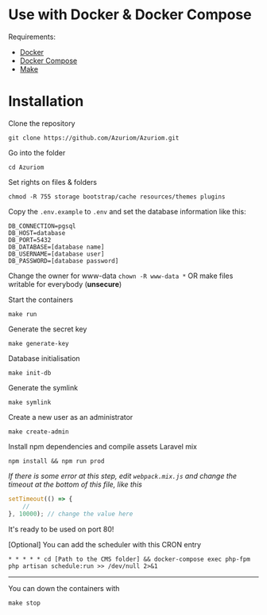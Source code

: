 # Use with Docker & Docker Compose

Requirements:
- [Docker](https://docs.docker.com/engine/install/)
- [Docker Compose](https://docs.docker.com/compose/install/)
- [Make](https://en.wikipedia.org/wiki/Make_(software))

# Installation

Clone the repository
```
git clone https://github.com/Azuriom/Azuriom.git
```

Go into the folder
```
cd Azuriom
```

Set rights on files & folders
```
chmod -R 755 storage bootstrap/cache resources/themes plugins
```

Copy the `.env.example` to `.env` and set the database information like this:
```
DB_CONNECTION=pgsql
DB_HOST=database
DB_PORT=5432
DB_DATABASE=[database name]
DB_USERNAME=[database user]
DB_PASSWORD=[database password]
```

Change the owner for www-data
`chown -R www-data *` OR make files writable for everybody (**unsecure**)

Start the containers
```
make run
```

Generate the secret key
```
make generate-key
```

Database initialisation
```
make init-db
```

Generate the symlink
```
make symlink
```

Create a new user as an administrator
```
make create-admin
```

Install npm dependencies and compile assets Laravel mix
```
npm install && npm run prod
```

_If there is some error at this step, edit `webpack.mix.js` and change the timeout at the bottom of this file, like this_
```javascript
setTimeout(() => {
    //
}, 10000); // change the value here
```


It's ready to be used on port 80!

[Optional]
You can add the scheduler with this CRON entry
```
* * * * * cd [Path to the CMS folder] && docker-compose exec php-fpm php artisan schedule:run >> /dev/null 2>&1
```

---
You can down the containers with
```
make stop
```
